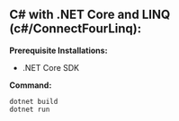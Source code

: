## C# with .NET Core and LINQ (c#/ConnectFourLinq):
**Prerequisite Installations:** 
- .NET Core SDK

**Command:**
```
dotnet build
dotnet run
```
